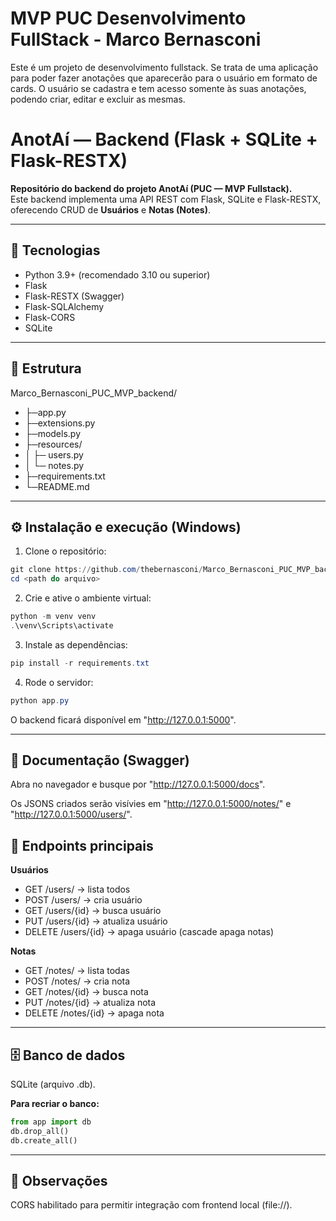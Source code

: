 # MVP PUC Desenvolvimento FullStack - Marco Bernasconi

Este é um projeto de desenvolvimento fullstack.
Se trata de uma aplicação para poder fazer anotações que aparecerão para o usuário em formato de cards.
O usuário se cadastra e tem acesso somente às suas anotações, podendo criar, editar e excluir as mesmas.

# AnotAí — Backend (Flask + SQLite + Flask-RESTX)

**Repositório do backend do projeto AnotAí (PUC — MVP Fullstack).**  
Este backend implementa uma API REST com Flask, SQLite e Flask-RESTX, oferecendo CRUD de **Usuários** e **Notas (Notes)**.

---

## 🚀 Tecnologias
- Python 3.9+ (recomendado 3.10 ou superior)
- Flask
- Flask-RESTX (Swagger)
- Flask-SQLAlchemy
- Flask-CORS
- SQLite

---

## 📂 Estrutura
Marco_Bernasconi_PUC_MVP_backend/
- ├─app.py
- ├─extensions.py
- ├─models.py
- ├─resources/
- │ ├─ users.py
- │ └─ notes.py
- ├─requirements.txt
- └─README.md

---

## ⚙️ Instalação e execução (Windows)

1. Clone o repositório:
```powershell
git clone https://github.com/thebernasconi/Marco_Bernasconi_PUC_MVP_backend.git
cd <path do arquivo>
```
2. Crie e ative o ambiente virtual:
```powershell
python -m venv venv
.\venv\Scripts\activate
```
3. Instale as dependências:
```powershell
pip install -r requirements.txt
```
4. Rode o servidor:
```powershell
python app.py
```
O backend ficará disponível em "http://127.0.0.1:5000".

---

## 📖 Documentação (Swagger)

Abra no navegador e busque por "http://127.0.0.1:5000/docs".

Os JSONS criados serão visívies em "http://127.0.0.1:5000/notes/" e "http://127.0.0.1:5000/users/".

## 📌 Endpoints principais

**Usuários**

- GET /users/ → lista todos
- POST /users/ → cria usuário
- GET /users/{id} → busca usuário
- PUT /users/{id} → atualiza usuário
- DELETE /users/{id} → apaga usuário (cascade apaga notas)

**Notas**

- GET /notes/ → lista todas
- POST /notes/ → cria nota
- GET /notes/{id} → busca nota
- PUT /notes/{id} → atualiza nota
- DELETE /notes/{id} → apaga nota

---

## 🗄️ Banco de dados

SQLite (arquivo .db).

**Para recriar o banco:**

```python
from app import db
db.drop_all()
db.create_all()
```
---
## 📝 Observações

CORS habilitado para permitir integração com frontend local (file://).






















